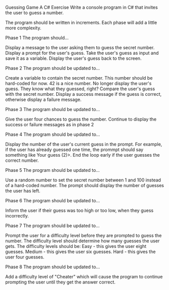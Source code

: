 Guessing Game
A C# Exercise
Write a console program in C# that invites the user to guess a number.

The program should be written in increments. Each phase will add a little more complexity.

Phase 1
The program should...

Display a message to the user asking them to guess the secret number.
Display a prompt for the user's guess.
Take the user's guess as input and save it as a variable.
Display the user's guess back to the screen.


Phase 2
The program should be updated to...

Create a variable to contain the secret number. This number should be hard-coded for now. 42 is a nice number.
No longer display the user's guess. They know what they guessed, right?
Compare the user's guess with the secret number. Display a success message if the guess is correct, otherwise display a failure message.


Phase 3
The program should be updated to...

Give the user four chances to guess the number.
Continue to display the success or failure messages as in phase 2


Phase 4
The program should be updated to...

Display the number of the user's current guess in the prompt. For example, if the user has already guessed one time, the prommpt should say something like Your guess (2)>.
End the loop early if the user guesses the correct number.


Phase 5
The program should be updated to...

Use a random number to set the secret number between 1 and 100 instead of a hard-coded number.
The prompt should display the number of guesses the user has left.


Phase 6
The program should be updated to...

Inform the user if their guess was too high or too low, when they guess incorrectly.


Phase 7
The program should be updated to...

Prompt the user for a difficulty level before they are prompted to guess the number.
The difficulty level should determine how many guesses the user gets. The difficulty levels should be:
Easy - this gives the user eight guesses.
Medium - this gives the user six guesses.
Hard - this gives the user four guesses.


Phase 8
The program should be updated to...

Add a difficulty level of "Cheater" which will cause the program to continue prompting the user until they get the answer correct.